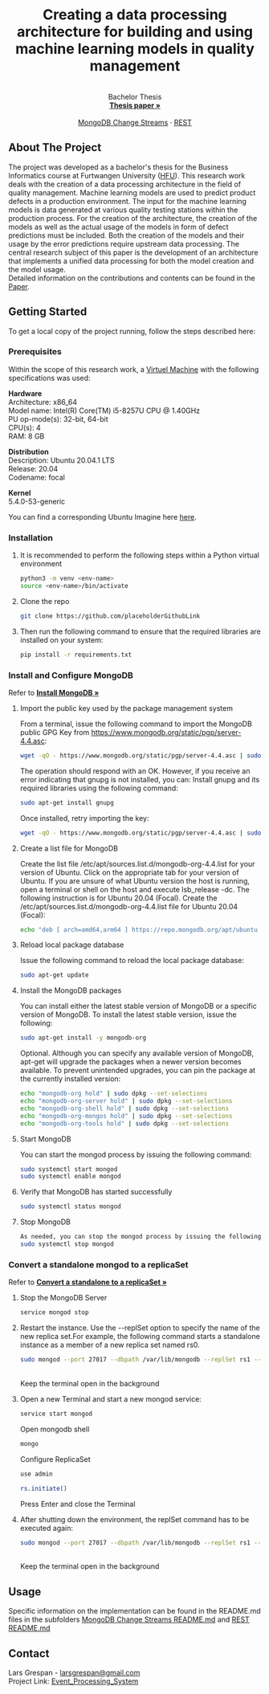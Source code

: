 <p align="center">
  <h1 align="center"> Creating a data processing architecture for building and using machine learning models in quality management  </h1>
  <p align="center">
<br>
Bachelor Thesis
    <br/>
    <a href="https://github.com/larsgrespan/Event_Processing_System/tree/main/Thesis"><strong>Thesis paper »</strong></a>
    <br/>
    <br/>
    <a href="https://github.com/larsgrespan/Event_Processing_System/tree/main/Changestream_Implementation">MongoDB Change Streams</a>
    ·
    <a href="https://github.com/larsgrespan/Event_Processing_System/tree/main/REST_Implementation">REST</a>
  </p>
</p>

<!-- ABOUT THE PROJECT -->
## About The Project

The project was developed as a bachelor's thesis for the Business Informatics course at Furtwangen University ([HFU](https://www.hs-furtwangen.de/)). 
This research work deals with the creation of a data processing architecture in the field of quality management. Machine learning models are used to predict product defects in a production environment. The input for the machine learning models is data generated at various quality testing stations within the production process. For the creation of the architecture, the creation of the models as well as the actual usage of the models in form of defect predictions must be included. Both the creation of the models and their usage by the error predictions require upstream data processing. The central research subject of this paper is the development of an architecture that implements a unified data processing for both the model creation and the model usage. 
<br>
Detailed information on the contributions and contents can be found in the  [Paper](https://github.com/larsgrespan/Event_Processing_System/tree/main/Thesis).


<!-- GETTING STARTED -->
## Getting Started

To get a local copy of the project running, follow the steps described here:

### Prerequisites

Within the scope of this research work, a [Virtuel Machine](https://www.virtualbox.org/) with the following specifications was used:

**Hardware** <br>
Architecture:		x86_64<br>
Model name:		Intel(R) Core(TM) i5-8257U CPU @ 1.40GHz<br>
PU op-mode(s):		32-bit, 64-bit<br>
CPU(s):			4<br>
RAM:			8 GB<br>

**Distribution**<br>
Description:		Ubuntu 20.04.1 LTS<br>
Release:		20.04<br>
Codename:		focal<br>
	
**Kernel**<br>
5.4.0-53-generic<br>

You can find a corresponding Ubuntu Imagine here [here](https://www.osboxes.org/ubuntu/).

### Installation

1. It is recommended to perform the following steps within a Python virtual environment
   ```sh
   python3 -m venv <env-name>
   source <env-name>/bin/activate
   ```
2. Clone the repo
   ```sh
   git clone https://github.com/placeholderGithubLink
   ```
3. Then run the following command to ensure that the required libraries are installed on your system:  
   ```sh
   pip install -r requirements.txt
   ```

### Install and Configure MongoDB

Refer to  <a href="https://docs.mongodb.com/manual/tutorial/install-mongodb-on-ubuntu/"><strong>Install MongoDB »</strong></a>
    

1. Import the public key used by the package management system

   From a terminal, issue the following command to import the MongoDB public GPG Key 
   from https://www.mongodb.org/static/pgp/server-4.4.asc:
   ``` sh
   wget -qO - https://www.mongodb.org/static/pgp/server-4.4.asc | sudo apt-key add -
   ```

   The operation should respond with an OK.
   However, if you receive an error indicating that gnupg is not installed, you can:
   Install gnupg and its required libraries using the following command:
   ``` sh
   sudo apt-get install gnupg
   ```

   Once installed, retry importing the key:
   ``` sh
   wget -qO - https://www.mongodb.org/static/pgp/server-4.4.asc | sudo apt-key add -
   ```

2. Create a list file for MongoDB

   Create the list file /etc/apt/sources.list.d/mongodb-org-4.4.list for your version of Ubuntu.
   Click on the appropriate tab for your version of Ubuntu. If you are unsure of what Ubuntu version the host is running, open a terminal or shell on the host and execute lsb_release -dc.
   The following instruction is for Ubuntu 20.04 (Focal).
   Create the /etc/apt/sources.list.d/mongodb-org-4.4.list file for Ubuntu 20.04 (Focal):
   ``` sh
   echo "deb [ arch=amd64,arm64 ] https://repo.mongodb.org/apt/ubuntu focal/mongodb-org/4.4 multiverse" | sudo tee /etc/apt/sources.list.d/mongodb-org-4.4.list
   ```

3. Reload local package database

   Issue the following command to reload the local package database:
   ``` sh
   sudo apt-get update
   ```

4. Install the MongoDB packages

   You can install either the latest stable version of MongoDB or a specific version of MongoDB.
   To install the latest stable version, issue the following:
   ``` sh
   sudo apt-get install -y mongodb-org
   ```

   Optional. Although you can specify any available version of MongoDB, apt-get will upgrade the packages when a newer version becomes available. To prevent unintended upgrades, you can pin the package at the currently installed version:
   ``` sh
   echo "mongodb-org hold" | sudo dpkg --set-selections
   echo "mongodb-org-server hold" | sudo dpkg --set-selections
   echo "mongodb-org-shell hold" | sudo dpkg --set-selections
   echo "mongodb-org-mongos hold" | sudo dpkg --set-selections
   echo "mongodb-org-tools hold" | sudo dpkg --set-selections
   ```

5. Start MongoDB

   You can start the mongod process by issuing the following command:
   ``` sh
   sudo systemctl start mongod
   sudo systemctl enable mongod
   ```

6. Verify that MongoDB has started successfully

   ``` sh
   sudo systemctl status mongod
   ```

7. Stop MongoDB
   
   ``` sh
   As needed, you can stop the mongod process by issuing the following command:
   sudo systemctl stop mongod
   ```

### Convert a standalone mongod to a replicaSet 

Refer to  <a href="https://docs.mongodb.com/manual/tutorial/convert-standalone-to-replica-set/"><strong>Convert a standalone to a replicaSet »</strong></a>

1. Stop the MongoDB Server
    ``` sh
    service mongod stop
    ```

2. Restart the instance. Use the --replSet option to specify the name of the new replica set.For example, the following command starts a standalone instance as a member of a new replica set named rs0.

    ``` sh
    sudo mongod --port 27017 --dbpath /var/lib/mongodb --replSet rs1 --bind_ip localhost
    ```

    <br> Keep the terminal open in the background <br>

3. Open a new Terminal and start a new mongod service:
   
    ``` sh
    service start mongod
    ```

    Open mongodb shell
    ``` sh
    mongo
    ```

    Configure ReplicaSet
    ``` sh
    use admin
    ```

    ``` sh
    rs.initiate()
    ```

    Press Enter and close the Terminal

4. After shutting down the environment, the replSet command has to be executed again:
   ``` sh
   sudo mongod --port 27017 --dbpath /var/lib/mongodb --replSet rs1 --bind_ip localhost
   ```

   <br> Keep the terminal open in the background <br>

<!-- USAGE EXAMPLES -->
## Usage

Specific information on the implementation can be found in the README.md files in the subfolders <a href="https://github.com/larsgrespan/Event_Processing_System/blob/main/Changestream_Implementation/README.md">MongoDB Change Streams README.md</a> and <a href="https://github.com/larsgrespan/Event_Processing_System/blob/main/REST_Implementation/README.md">REST README.md</a>

<!-- CONTACT -->
## Contact

Lars Grespan - larsgrespan@gmail.com </br>
Project Link: [Event_Processing_System](https://github.com/larsgrespan/Event_Processing_System)



